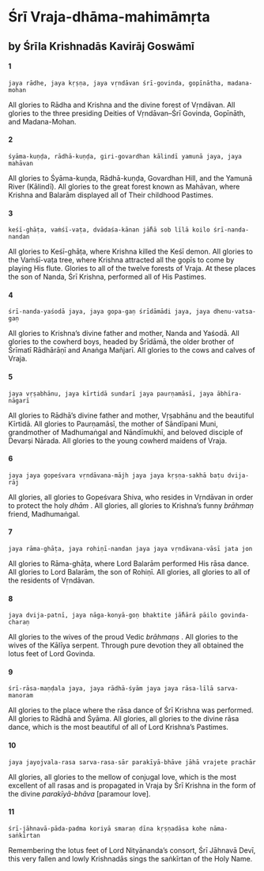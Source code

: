 # Śrī Vraja-dhāma-mahimāmṛta

## by Śrīla Krishnadās Kavirāj Goswāmī

#### 1

    jaya rādhe, jaya kṛṣṇa, jaya vṛndāvan śrī-govinda, gopīnātha, madana-mohan

All glories to Rādha and Krishna and the divine forest of Vṛndāvan. All glories to the three presiding Deities of Vṛndāvan–Śrī Govinda, Gopīnāth, and Madana-Mohan.

#### 2

    śyāma-kuṇḍa, rādhā-kuṇḍa, giri-govardhan kālindī yamunā jaya, jaya mahāvan

All glories to Śyāma-kuṇḍa, Rādhā-kuṇḍa, Govardhan Hill, and the Yamunā River (Kālindī). All glories to the great forest known as Mahāvan, where Krishna and Balarām displayed all of Their childhood Pastimes.

#### 3

    keśī-ghāṭa, vaṁśī-vaṭa, dvādaśa-kānan jā̐hā sob līlā koilo śrī-nanda-nandan

All glories to Keśī-ghāṭa, where Krishna killed the Keśī demon. All glories to the Vaṁśī-vaṭa tree, where Krishna attracted all the gopīs to come by playing His flute. Glories to all of the twelve forests of Vraja. At these places the son of Nanda, Śrī Krishna, performed all of His Pastimes.

#### 4

    śrī-nanda-yaśodā jaya, jaya gopa-gaṇ śrīdāmādi jaya, jaya dhenu-vatsa-gaṇ

All glories to Krishna’s divine father and mother, Nanda and Yaśodā. All glories to the cowherd boys, headed by Śrīdāmā, the older brother of Śrīmatī Rādhārāṇī and Anaṅga Mañjarī. All glories to the cows and calves of Vraja.

#### 5

    jaya vṛṣabhānu, jaya kīrtidā sundarī jaya paurṇamāsī, jaya ābhīra-nāgarī

All glories to Rādhā’s divine father and mother, Vṛṣabhānu and the beautiful Kīrtidā. All glories to
Paurṇamāsī, the mother of Sāndīpani Muni, grandmother of Madhumaṅgal and Nāndīmukhī,
and beloved disciple of Devarṣi Nārada. All glories to the young cowherd maidens of Vraja.

#### 6

    jaya jaya gopeśvara vṛndāvana-mājh jaya jaya kṛṣṇa-sakhā baṭu dvija-rāj

All glories, all glories to Gopeśvara Shiva, who resides in Vṛndāvan in order to protect the holy *dhām* . All glories, all glories to Krishna’s funny *brāhmaṇ* friend, Madhumaṅgal.

#### 7

    jaya rāma-ghāṭa, jaya rohiṇī-nandan jaya jaya vṛndāvana-vāsī jata jon

All glories to Rāma-ghāṭa, where Lord Balarām performed His rāsa dance. All glories to Lord Balarām, the son of Rohiṇī. All glories, all glories to all of the residents of Vṛndāvan.

#### 8

    jaya dvija-patnī, jaya nāga-konyā-goṇ bhaktite jā̐hārā pāilo govinda-charaṇ

All glories to the wives of the proud Vedic *brāhmaṇs* . All glories to the wives of the Kālīya serpent. Through pure devotion they all obtained the lotus feet of Lord Govinda.

#### 9

    śrī-rāsa-maṇḍala jaya, jaya rādhā-śyām jaya jaya rāsa-līlā sarva-manoram

All glories to the place where the rāsa dance of Śrī Krishna was performed. All glories to Rādhā and Śyāma. All glories, all glories to the divine rāsa dance, which is the most beautiful of all of Lord Krishna’s Pastimes.

#### 10

    jaya jayojvala-rasa sarva-rasa-sār parakīyā-bhāve jāhā vrajete prachār

All glories, all glories to the mellow of conjugal love, which is the most excellent of all rasas and is propagated in Vraja by Śrī Krishna in the form of the divine *parakīyā-bhāva* [paramour love].

#### 11

    śrī-jāhnavā-pāda-padma koriyā smaraṇ dīna kṛṣṇadāsa kohe nāma-saṅkīrtan

Remembering the lotus feet of Lord Nityānanda’s consort, Śrī Jāhnavā Devī, this very fallen and lowly Krishnadās sings the saṅkīrtan of the Holy Name.


